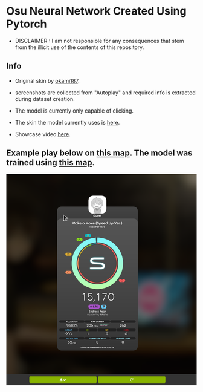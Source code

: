 # Osu Neural Network Created Using Pytorch  
- DISCLAIMER : I am not responsible for any consequences that stem from the illicit use of the contents of this repository.  
## Info
- Original skin by [okami187](https://osu.ppy.sh/users/15566410).
  
- screenshots are collected from "Autoplay" and required info is extracted during dataset creation.

- The model is currently only capable of clicking.

- The skin the model currently uses is [here](/Oka_Custom.osk).

- Showcase video [here](https://www.youtube.com/watch?v=ZgHyN98iR1M&t=5s).

## Example play below on [this map](https://osu.ppy.sh/beatmapsets/765778#osu/1627148).  The model was trained using [this map](https://osu.ppy.sh/beatmapsets/1721048#osu/3560542).
![goodplay](good-play.png)
